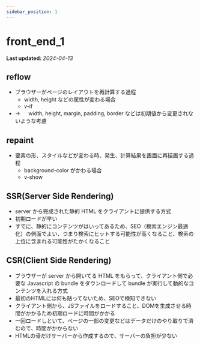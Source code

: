 ```yaml
---
sidebar_position: 1
---
```


# front_end_1

**Last updated:** _2024-04-13_

## reflow

- ブラウザーがページのレイアウトを再計算する過程
  - width, height などの属性が変わる場合
  - v-if
- → 　 width, height, margin, padding, border などは初期値から変更されないような考慮

## repaint

- 要素の形、スタイルなどが変わる時、発生、計算結果を画面に再描画する過程
  - background-color がかわる場合
  - v-show

## SSR(Server Side Rendering)

- server から完成された静的 HTML をクライアントに提供する方式
- 初期ロードが早い
- すでに、静的にコンテンツがはいってあるため、SEO（検索エンジン最適化）の側面でよい、つまり検索にヒットする可能性が高くなること、検索の上位に含まれる可能性がたかくなること

## CSR(Client Side Rendering)
- ブラウザーが server から開いてる HTML をもらって、クライアント側で必要な Javascript の bundle をダウンロードして bundle が実行して動的なコンテンツを入れる方式
- 最初のHTMLには何も貼ってないため、SEOで検知できない
- クライアント側から、JSファイルをロードすること、DOMを生成させる時間がかかるため初期ロードに時間がかかる
- 一回ロードしといて、ページの一部の変更などはデータだけのやり取りで済むので、時間がかからない
- HTMLの骨だけサーバーから作成するので、サーバーの負担が少ない
